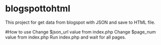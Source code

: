 # blogspottohtml
This project for get data from blogspot with JSON and save to HTML file.

#How to use
Change $json_url value from index.php
Change $page_num value from index.php 
Run index.php and wait for all pages.
